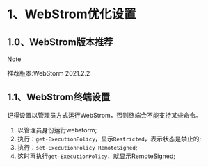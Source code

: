 # 1、WebStrom优化设置

## 1.0、WebStrom版本推荐

> [!NOTE]
>
> 推荐版本:WebStorm 2021.2.2

## 1.1、WebStrom终端设置

记得设置以管理员方式运行WebStrom，否则终端会不能支持某些命令。

1. 以管理员身份运行webstorm;
2. 执行：`get-ExecutionPolicy`，显示`Restricted`，表示状态是禁止的;
3. 执行：`set-ExecutionPolicy RemoteSigned`;
4. 这时再执行`get-ExecutionPolicy`，就显示RemoteSigned;
